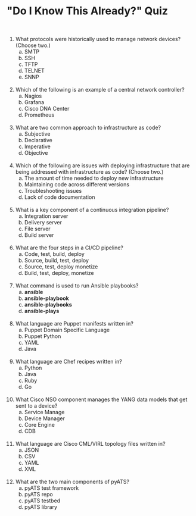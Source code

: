 #   "Do I Know This Already?" Quiz

&nbsp;

<ol>
    <li>What protocols were historically used to manage network devices?  (Choose two.)
        <ol type="a">
            <li>SMTP
            <li>SSH
            <li>TFTP
            <li>TELNET
            <li>SNNP
        </ol>
    <br />
    <li>Which of the following is an example of a central network controller?
        <ol type="a">
            <li>Nagios
            <li>Grafana
            <li>Cisco DNA Center
            <li>Prometheus
        </ol>
    <br />
    <li>What are two common approach to infrastructure as code?
        <ol type="a">
            <li>Subjective
            <li>Declarative
            <li>Imperative
            <li>Objective
        </ol>
    <br />
    <li>Which of the following are issues with deploying infrastructure that are being addressed with infrastructure as code?  (Choose two.)
        <ol type="a">
            <li>The amount of time needed to deploy new infrastructure
            <li>Maintaining code across different versions
            <li>Troubleshooting issues
            <li>Lack of code documentation
        </ol>
    <br />
    <li>What is a key component of a continuous integration pipeline?
        <ol type="a">
            <li>Integration server
            <li>Delivery server
            <li>File server
            <li>Build server
        </ol>
    <br />
    <li>What are the four steps in a CI/CD pipeline?
        <ol type="a">
            <li>Code, test, build, deploy
            <li>Source, build, test, deploy
            <li>Source, test, deploy monetize
            <li>Build, test, deploy, monetize
        </ol>
    <br />
    <li>What command is used to run Ansible playbooks?
        <ol type="a">
            <li><b>ansible</b>
            <li><b>ansible-playbook</b>
            <li><b>ansible-playbooks</b>
            <li><b>ansible-plays</b>
        </ol>
    <br />
    <li>What language are Puppet manifests written in?
        <ol type="a">
            <li>Puppet Domain Specific Language
            <li>Puppet Python
            <li>YAML
            <li>Java
        </ol>
    <br />
    <li>What language are Chef recipes written in?
        <ol type="a">
            <li>Python
            <li>Java
            <li>Ruby
            <li>Go
        </ol>
    <br />
    <li>What Cisco NSO component manages the YANG data models that get sent to a device?
        <ol type="a">
            <li>Service Manage
            <li>Device Manager
            <li>Core Engine
            <li>CDB
        </ol>
    <br />
    <li>What language are Cisco CML/VIRL topology files written in?
        <ol type="a">
            <li>JSON
            <li>CSV
            <li>YAML
            <li>XML
        </ol>
    <br />
    <li>What are the two main components of pyATS?
        <ol type="a">
            <li>pyATS test framework
            <li>pyATS repo
            <li>pyATS testbed
            <li>pyATS library
</ol>
